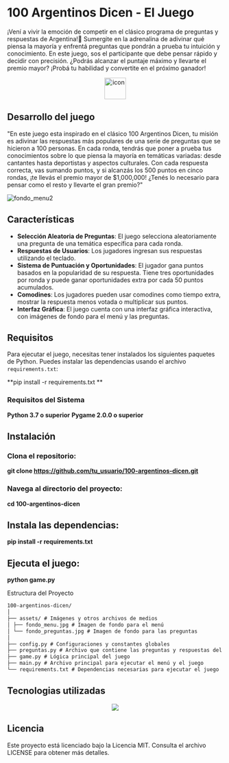 # 100 Argentinos Dicen - El Juego



¡Vení a vivir la emoción de competir en el clásico programa de preguntas y respuestas de Argentina!🌟 Sumergite en la adrenalina de adivinar qué piensa la mayoría y enfrentá preguntas que pondrán a prueba tu intuición y conocimiento. En este juego, sos el participante que debe pensar rápido y decidir con precisión. ¿Podrás alcanzar el puntaje máximo y llevarte el premio mayor? ¡Probá tu habilidad y convertite en el próximo ganador!

<div align="center">
  <img src="https://techstack-generator.vercel.app/python-icon.svg" alt="icon" width="50" height="50" />
</div>

## Desarrollo del juego
"En este juego esta inspirado en el clásico 100 Argentinos Dicen, tu misión es adivinar las respuestas más populares de una serie de preguntas que se hicieron a 100 personas. En cada ronda, tendrás que poner a prueba tus conocimientos sobre lo que piensa la mayoría en temáticas variadas: desde cantantes hasta deportistas y aspectos culturales. Con cada respuesta correcta, vas sumando puntos, y si alcanzás los 500 puntos en cinco rondas, ¡te llevás el premio mayor de $1,000,000! ¿Tenés lo necesario para pensar como el resto y llevarte el gran premio?"


![fondo_menu2](https://github.com/user-attachments/assets/c9add263-9cf1-4ca0-9f97-977e6d0b3bcb)


## Características

- **Selección Aleatoria de Preguntas**: El juego selecciona aleatoriamente una pregunta de una temática específica para cada ronda.
- **Respuestas de Usuarios**: Los jugadores ingresan sus respuestas utilizando el teclado.
- **Sistema de Puntuación y Oportunidades**: El jugador gana puntos basados en la popularidad de su respuesta. Tiene tres oportunidades por ronda y puede ganar oportunidades extra por cada 50 puntos acumulados.
- **Comodines**: Los jugadores pueden usar comodines como tiempo extra, mostrar la respuesta menos votada o multiplicar sus puntos.
- **Interfaz Gráfica**: El juego cuenta con una interfaz gráfica interactiva, con imágenes de fondo para el menú y las preguntas.

## Requisitos

Para ejecutar el juego, necesitas tener instalados los siguientes paquetes de Python. Puedes instalar las dependencias usando el archivo `requirements.txt`:

**pip install -r requirements.txt **

### Requisitos del Sistema

**Python 3.7 o superior**
**Pygame 2.0.0 o superior**

## Instalación

### Clona el repositorio:

**git clone https://github.com/tu_usuario/100-argentinos-dicen.git**

### Navega al directorio del proyecto:

**cd 100-argentinos-dicen**

## Instala las dependencias:

**pip install -r requirements.txt**

## Ejecuta el juego:

**python game.py**

Estructura del Proyecto

```markdown
100-argentinos-dicen/
│
├── assets/ # Imágenes y otros archivos de medios
│ ├── fondo_menu.jpg # Imagen de fondo para el menú
│ └── fondo_preguntas.jpg # Imagen de fondo para las preguntas
│
├── config.py # Configuraciones y constantes globales
├── preguntas.py # Archivo que contiene las preguntas y respuestas del juego
├── game.py # Lógica principal del juego
├── main.py # Archivo principal para ejecutar el menú y el juego
└── requirements.txt # Dependencias necesarias para ejecutar el juego
```



<p align="center">
  
## Tecnologias utilizadas
<p align="center">
  <a href="https://skillicons.dev">
    <img src="https://skillicons.dev/icons?i=git,discord,github,py&perline=14" />
  </a>
</p>



## Licencia

Este proyecto está licenciado bajo la Licencia MIT. Consulta el archivo LICENSE para obtener más detalles.
